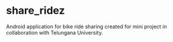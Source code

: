 # share_ridez
Android application for bike ride sharing created for mini project in collaboration with Telungana University.
